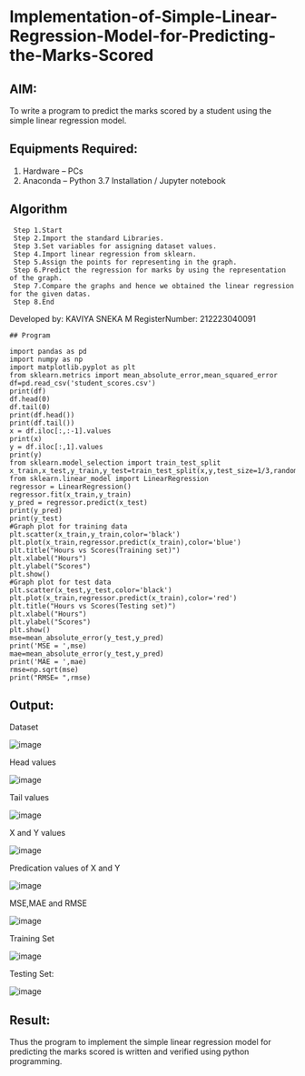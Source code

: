 # Implementation-of-Simple-Linear-Regression-Model-for-Predicting-the-Marks-Scored

## AIM:
To write a program to predict the marks scored by a student using the simple linear regression model.

## Equipments Required:
1. Hardware – PCs
2. Anaconda – Python 3.7 Installation / Jupyter notebook

## Algorithm
```
 Step 1.Start
 Step 2.Import the standard Libraries.
 Step 3.Set variables for assigning dataset values.
 Step 4.Import linear regression from sklearn.
 Step 5.Assign the points for representing in the graph.
 Step 6.Predict the regression for marks by using the representation of the graph.
 Step 7.Compare the graphs and hence we obtained the linear regression for the given datas.
 Step 8.End
```
Developed by: KAVIYA SNEKA M
RegisterNumber: 212223040091


```
## Program

import pandas as pd
import numpy as np
import matplotlib.pyplot as plt
from sklearn.metrics import mean_absolute_error,mean_squared_error
df=pd.read_csv('student_scores.csv')
print(df)
df.head(0)
df.tail(0)
print(df.head())
print(df.tail())
x = df.iloc[:,:-1].values
print(x)
y = df.iloc[:,1].values
print(y)
from sklearn.model_selection import train_test_split
x_train,x_test,y_train,y_test=train_test_split(x,y,test_size=1/3,random_state=0)
from sklearn.linear_model import LinearRegression
regressor = LinearRegression()
regressor.fit(x_train,y_train)
y_pred = regressor.predict(x_test)
print(y_pred)
print(y_test)
#Graph plot for training data
plt.scatter(x_train,y_train,color='black')
plt.plot(x_train,regressor.predict(x_train),color='blue')
plt.title("Hours vs Scores(Training set)")
plt.xlabel("Hours")
plt.ylabel("Scores")
plt.show()
#Graph plot for test data
plt.scatter(x_test,y_test,color='black')
plt.plot(x_train,regressor.predict(x_train),color='red')
plt.title("Hours vs Scores(Testing set)")
plt.xlabel("Hours")
plt.ylabel("Scores")
plt.show()
mse=mean_absolute_error(y_test,y_pred)
print('MSE = ',mse)
mae=mean_absolute_error(y_test,y_pred)
print('MAE = ',mae)
rmse=np.sqrt(mse)
print("RMSE= ",rmse)
```

## Output:
Dataset

![image](https://github.com/kaviya546/Implementation-of-Simple-Linear-Regression-Model-for-Predicting-the-Marks-Scored/assets/150368823/a9212177-0218-4e21-bc4e-f787826a04df)

Head values

![image](https://github.com/kaviya546/Implementation-of-Simple-Linear-Regression-Model-for-Predicting-the-Marks-Scored/assets/150368823/795bddab-6390-498a-a0e6-23259f4eb8a8)

Tail values

![image](https://github.com/kaviya546/Implementation-of-Simple-Linear-Regression-Model-for-Predicting-the-Marks-Scored/assets/150368823/5dee723b-5ed0-4f64-b095-4294f1bdc543)

X and Y values

![image](https://github.com/kaviya546/Implementation-of-Simple-Linear-Regression-Model-for-Predicting-the-Marks-Scored/assets/150368823/a63fc960-8972-4429-94c4-6ba25dbb5614)

Predication values of X and Y

![image](https://github.com/kaviya546/Implementation-of-Simple-Linear-Regression-Model-for-Predicting-the-Marks-Scored/assets/150368823/140971fb-9e5a-4d2d-a848-8327c64247e7)

MSE,MAE and RMSE

![image](https://github.com/kaviya546/Implementation-of-Simple-Linear-Regression-Model-for-Predicting-the-Marks-Scored/assets/150368823/bb060ed8-c409-4dd4-a60e-6cc571a397ed)

Training Set

![image](https://github.com/kaviya546/Implementation-of-Simple-Linear-Regression-Model-for-Predicting-the-Marks-Scored/assets/150368823/f39f1008-e18f-40f0-ba4e-3bda6f4bb49b)

Testing Set:

![image](https://github.com/kaviya546/Implementation-of-Simple-Linear-Regression-Model-for-Predicting-the-Marks-Scored/assets/150368823/08349fde-715d-491c-a3a4-ddbcc53e21bc)



## Result:
Thus the program to implement the simple linear regression model for predicting the marks scored is written and verified using python programming.
